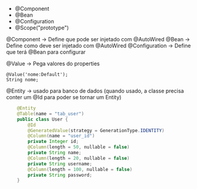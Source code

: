 - @Component
- @Bean
- @Configuration
- @Scope("prototype")

@Component -> Define que pode ser injetado com @AutoWired
@Bean -> Define como deve ser injetado com @AutoWired
@Configuration -> Define que terá @Bean para configurar

@Value -> Pega valores do properties

```
@Value('nome:Default');
String nome;

```

@Entity -> usado para banco de dados (quando usado, a classe precisa conter um @Id para poder se tornar um Entity)

```java
    @Entity
    @Table(name = "tab_user")
    public class User {
        @Id
        @GeneratedValue(strategy = GenerationType.IDENTITY)
        @Column(name = "user_id")
        private Integer id;
        @Column(length = 50, nullable = false)
        private String name;
        @Column(length = 20, nullable = false)
        private String username;
        @Column(length = 100, nullable = false)
        private String password;
    }
``` 